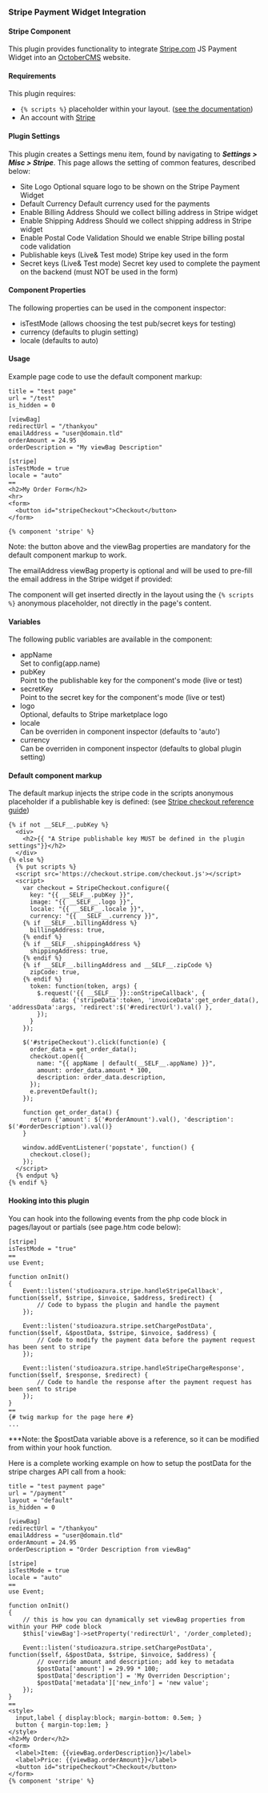 ### Stripe Payment Widget Integration 
 
#### Stripe Component 
 
This plugin provides functionality to integrate [Stripe.com](https://Stripe.com) JS Payment Widget into an [OctoberCMS](https://octobercms.com) website. 
 
#### Requirements 
 
This plugin requires: 
 
- `{% scripts %}` placeholder within your layout. ([see the documentation](http://octobercms.com/docs/markup/tag-scripts)) 
- An account with [Stripe](https://stripe.com) 
 
#### Plugin Settings 
 
This plugin creates a Settings menu item, found by navigating to ***Settings > Misc > Stripe***. This page allows the setting of common features, described below: 
 
- Site Logo 
        Optional square logo to be shown on the Stripe Payment Widget 
- Default Currency 
        Default currency used for the payments 
- Enable Billing Address 
        Should we collect billing address in Stripe widget 
- Enable Shipping Address 
        Should we collect shipping address in Stripe widget 
- Enable Postal Code Validation 
        Should we enable Stripe billing postal code validation 
- Publishable keys (Live& Test mode) 
        Stripe key used in the form 
- Secret keys (Live& Test mode) 
        Secret key used to complete the payment on the backend (must NOT be used in the form) 
 
#### Component Properties 
 
The following properties can be used in the component inspector: 
 
- isTestMode (allows choosing the test pub/secret keys for testing) 
- currency (defaults to plugin setting) 
- locale (defaults to auto) 
 
#### Usage 
 
Example page code to use the default component markup: 
 
    title = "test page" 
    url = "/test" 
    is_hidden = 0 
 
    [viewBag] 
    redirectUrl = "/thankyou" 
    emailAddress = "user@domain.tld" 
    orderAmount = 24.95 
    orderDescription = "My viewBag Description" 
 
    [stripe] 
    isTestMode = true 
    locale = "auto" 
    == 
    <h2>My Order Form</h2> 
    <hr> 
    <form> 
      <button id="stripeCheckout">Checkout</button> 
    </form> 
 
    {% component 'stripe' %} 
 
Note: the button above and the viewBag properties are mandatory for the default component markup to work. 
 
The emailAddress viewBag property is optional and will be used to pre-fill the email address in the Stripe widget if provided: 
 
The component will get inserted directly in the layout using the `{% scripts %}` anonymous placeholder, not directly in the page's content. 
 
#### Variables 
 
The following public variables are available in the component: 
 
- appName  
        Set to config(app.name) 
- pubKey  
        Point to the publishable key for the component's mode (live or test) 
- secretKey  
        Point to the secret key for the component's mode (live or test) 
- logo   
        Optional, defaults to Stripe marketplace logo 
- locale  
        Can be overriden in component inspector (defaults to 'auto') 
- currency  
        Can be overriden in component inspector (defaults to global plugin setting) 
 
#### Default component markup 
 
The default markup injects the stripe code in the scripts anonymous placeholder if a publishable key is defined: 
(see [Stripe checkout reference guide](https://stripe.com/docs/checkout#integration-custom)) 
 
    {% if not __SELF__.pubKey %} 
      <div> 
        <h2>{{ "A Stripe publishable key MUST be defined in the plugin settings"}}</h2> 
      </div> 
    {% else %} 
      {% put scripts %} 
      <script src='https://checkout.stripe.com/checkout.js'></script> 
      <script> 
        var checkout = StripeCheckout.configure({ 
          key: "{{ __SELF__.pubKey }}", 
          image: "{{ __SELF__.logo }}", 
          locale: "{{ __SELF__.locale }}", 
          currency: "{{ __SELF__.currency }}", 
        {% if __SELF__.billingAddress %} 
          billingAddress: true, 
        {% endif %} 
        {% if __SELF__.shippingAddress %} 
          shippingAddress: true, 
        {% endif %} 
        {% if __SELF__.billingAddress and __SELF__.zipCode %} 
          zipCode: true, 
        {% endif %} 
          token: function(token, args) { 
            $.request('{{ __SELF__ }}::onStripeCallback', { 
                data: {'stripeData':token, 'invoiceData':get_order_data(), 'addressData':args, 'redirect':$('#redirectUrl').val() }, 
            }); 
          } 
        }); 
 
        $('#stripeCheckout').click(function(e) { 
          order_data = get_order_data(); 
          checkout.open({ 
            name: "{{ appName | default(__SELF__.appName) }}", 
            amount: order_data.amount * 100, 
            description: order_data.description, 
          }); 
          e.preventDefault(); 
        }); 
 
        function get_order_data() { 
          return {'amount': $('#orderAmount').val(), 'description': $('#orderDescription').val()} 
        } 
 
        window.addEventListener('popstate', function() { 
          checkout.close(); 
        }); 
      </script> 
      {% endput %} 
    {% endif %} 
 
#### Hooking into this plugin 
 
You can hook into the following events from the php code block in pages/layout or partials (see page.htm code below): 
 
    [stripe] 
    isTestMode = "true" 
    == 
    use Event; 
 
    function onInit() 
    {    
        Event::listen('studioazura.stripe.handleStripeCallback', function($self, $stripe, $invoice, $address, $redirect) { 
            // Code to bypass the plugin and handle the payment 
        }); 
 
        Event::listen('studioazura.stripe.setChargePostData', function($self, &$postData, $stripe, $invoice, $address) { 
            // Code to modify the payment data before the payment request has been sent to stripe 
        }); 
 
        Event::listen('studioazura.stripe.handleStripeChargeResponse', function($self, $response, $redirect) { 
            // Code to handle the response after the payment request has been sent to stripe 
        }); 
    } 
    == 
    {# twig markup for the page here #} 
    ... 
***Note: the $postData variable above is a reference, so it can be modified from within your hook function. 
 
Here is a complete working example on how to setup the postData for the stripe charges API call from a hook: 
 
    title = "test payment page" 
    url = "/payment" 
    layout = "default" 
    is_hidden = 0 
 
    [viewBag] 
    redirectUrl = "/thankyou" 
    emailAddress = "user@domain.tld" 
    orderAmount = 24.95 
    orderDescription = "Order Description from viewBag" 
 
    [stripe] 
    isTestMode = true 
    locale = "auto" 
    == 
    use Event; 
 
    function onInit() 
    {    
        // this is how you can dynamically set viewBag properties from within your PHP code block 
        $this['viewBag']->setProperty('redirectUrl', '/order_completed); 
 
        Event::listen('studioazura.stripe.setChargePostData', function($self, &$postData, $stripe, $invoice, $address) { 
            // override amount and description; add key to metadata 
            $postData['amount'] = 29.99 * 100; 
            $postData['description'] = 'My Overriden Description'; 
            $postData['metadata']['new_info'] = 'new value'; 
        }); 
    } 
    == 
    <style> 
      input,label { display:block; margin-bottom: 0.5em; } 
      button { margin-top:1em; } 
    </style> 
    <h2>My Order</h2>
    <form>
      <label>Item: {{viewBag.orderDescription}}</label>
      <label>Price: {{viewBag.orderAmount}}</label>
      <button id="stripeCheckout">Checkout</button>
    </form>
    {% component 'stripe' %}
